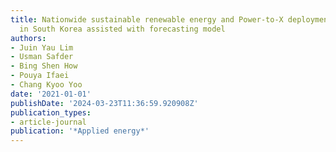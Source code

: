 ```yaml
---
title: Nationwide sustainable renewable energy and Power-to-X deployment planning
  in South Korea assisted with forecasting model
authors:
- Juin Yau Lim
- Usman Safder
- Bing Shen How
- Pouya Ifaei
- Chang Kyoo Yoo
date: '2021-01-01'
publishDate: '2024-03-23T11:36:59.920908Z'
publication_types:
- article-journal
publication: '*Applied energy*'
---
```

